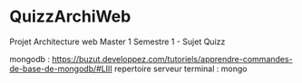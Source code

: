 # QuizzArchiWeb
Projet Architecture web Master 1 Semestre 1 - Sujet Quizz

mongodb : https://buzut.developpez.com/tutoriels/apprendre-commandes-de-base-de-mongodb/#LIII
repertoire serveur terminal : mongo
